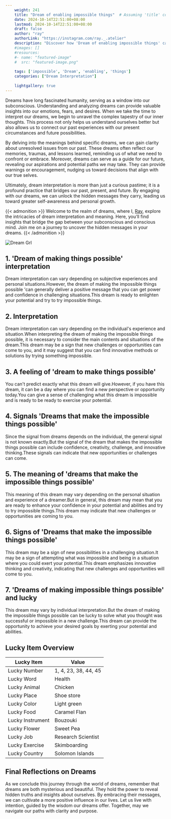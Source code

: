 ```yaml
---
    weight: 241
    title: "Dream of enabling impossible things"  # Assuming 'title' column exists
    date: 2024-10-14T22:51:00+08:00
    lastmod: 2024-10-14T22:51:00+08:00
    draft: false
    author: "ray"
    authorLink: "https://instagram.com/ray._.atelier"
    description: "Discover how 'Dream of enabling impossible things' can interpret your future and uncover its significant meanings in your life."
    #images: []
    #resources:
    #- name: "featured-image"
    #  src: "featured-image.png"
    
    tags: ['impossible', 'Dream', 'enabling', 'things']
    categories: ["Dream Interpretation"]
    
    lightgallery: true
---
```

    
Dreams have long fascinated humanity, serving as a window into our subconscious. Understanding and analyzing dreams can provide valuable insights into our emotions, fears, and desires. When we take the time to interpret our dreams, we begin to unravel the complex tapestry of our inner thoughts. This process not only helps us understand ourselves better but also allows us to connect our past experiences with our present circumstances and future possibilities.

By delving into the meanings behind specific dreams, we can gain clarity about unresolved issues from our past. These dreams often reflect our memories, traumas, and lessons learned, reminding us of what we need to confront or embrace. Moreover, dreams can serve as a guide for our future, revealing our aspirations and potential paths we may take. They can provide warnings or encouragement, nudging us toward decisions that align with our true selves.

Ultimately, dream interpretation is more than just a curious pastime; it is a profound practice that bridges our past, present, and future. By engaging with our dreams, we can unlock the hidden messages they carry, leading us toward greater self-awareness and personal growth.

{{< admonition >}}
Welcome to the realm of dreams, where I, [Ray](https://instagram.com/ray._.atelier), explore the intricacies of dream interpretation and meaning. Here, you’ll find insights that bridge the gap between your subconscious and conscious mind. Join me on a journey to uncover the hidden messages in your dreams.
{{< /admonition >}}

![Dream Grl](https://cdn.pixabay.com/photo/2017/11/02/03/35/gothic-2910057_1280.jpg "Dream Grl")

## 1. 'Dream of making things possible' interpretation
Dream interpretation can vary depending on subjective experiences and personal situations.However, the dream of making the impossible things possible 'can generally deliver a positive message that you can get power and confidence in challenging situations.This dream is ready to enlighten your potential and try to try impossible things.

## 2. Interpretation
Dream interpretation can vary depending on the individual's experience and situation.When interpreting the dream of making the impossible things possible, it is necessary to consider the main contents and situations of the dream.This dream may be a sign that new challenges or opportunities can come to you, and it may suggest that you can find innovative methods or solutions by trying something impossible.

## 3. A feeling of 'dream to make things possible'
You can't predict exactly what this dream will give.However, if you have this dream, it can be a day where you can find a new perspective or opportunity today.You can give a sense of challenging what this dream is impossible and is ready to be ready to exercise your potential.

## 4. Signals 'Dreams that make the impossible things possible'
Since the signal from dreams depends on the individual, the general signal is not known exactly.But the signal of the dream that makes the impossible things possible can include confidence, creativity, challenge, and innovative thinking.These signals can indicate that new opportunities or challenges can come.

## 5. The meaning of 'dreams that make the impossible things possible'
This meaning of this dream may vary depending on the personal situation and experience of a dreamer.But in general, this dream may mean that you are ready to enhance your confidence in your potential and abilities and try to try impossible things.This dream may indicate that new challenges or opportunities are coming to you.

## 6. Signs of 'Dreams that make the impossible things possible'
This dream may be a sign of new possibilities in a challenging situation.It may be a sign of attempting what was impossible and being in a situation where you could exert your potential.This dream emphasizes innovative thinking and creativity, indicating that new challenges and opportunities will come to you.

## 7. 'Dreams of making impossible things possible' and lucky
This dream may vary by individual interpretation.But the dream of making the impossible things possible can be lucky to solve what you thought was successful or impossible in a new challenge.This dream can provide the opportunity to achieve your desired goals by exerting your potential and abilities.

## Lucky Item Overview
| Lucky Item          | Value              |
|---------------|--------------------|
| Lucky Number        | 1, 4, 23, 38, 44, 45  |
| Lucky Word          | Health |
| Lucky Animal        | Chicken |
| Lucky Place         | Shoe store     |
| Lucky Color         | Light green     |
| Lucky Food          | Caramel Flan      |
| Lucky Instrument    | Bouzouki |
| Lucky Flower        | Sweet Pea    |
| Lucky Job           | Research Scientist       |
| Lucky Exercise      | Skimboarding  |
| Lucky Country       | Solomon Islands    |


##  Final Reflections on Dreams

As we conclude this journey through the world of dreams, remember that dreams are both mysterious and beautiful. They hold the power to reveal hidden truths and insights about ourselves. By embracing their messages, we can cultivate a more positive influence in our lives. Let us live with intention, guided by the wisdom our dreams offer. Together, may we navigate our paths with clarity and purpose.
